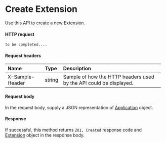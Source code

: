 # Create Extension

Use this API to create a new Extension.
#### HTTP request
```http
to be completed....
```
#### Request headers
| Name       | Type | Description|
|:---------------|:--------|:----------|
| X-Sample-Header  | string  | Sample of how the HTTP headers used by the API could be displayed.|

#### Request body
In the request body, supply a JSON representation of [Application]('../api/application.md') object.


#### Response
If successful, this method returns `201, Created` response code and [Extension](../resources/extension.md) object in the response body.
